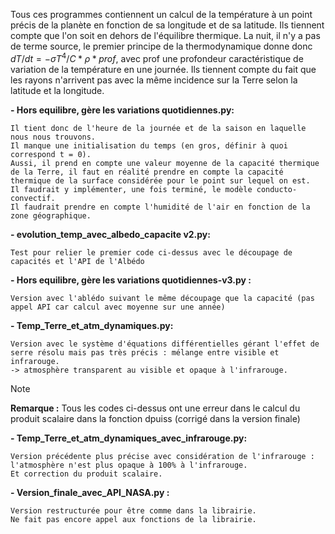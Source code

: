 Tous ces programmes contiennent un calcul de la température à un point précis de la planète en fonction de sa longitude et de sa latitude.
Ils tiennent compte que l'on soit en dehors de l'équilibre thermique. La nuit, il n'y a pas de terme source, le premier principe de la thermodynamique donne donc $dT/dt = -\sigma T^4/C*\rho*prof$, avec prof une profondeur caractéristique de variation de la température en une journée.
Ils tiennent compte du fait que les rayons n'arrivent pas avec la même incidence sur la Terre selon la latitude et la longitude.

**- Hors equilibre, gère les variations quotidiennes.py:**

    Il tient donc de l'heure de la journée et de la saison en laquelle nous nous trouvons.
    Il manque une initialisation du temps (en gros, définir à quoi correspond t = 0).
    Aussi, il prend en compte une valeur moyenne de la capacité thermique de la Terre, il faut en réalité prendre en compte la capacité thermique de la surface considérée pour le point sur lequel on est.
    Il faudrait y implémenter, une fois terminé, le modèle conducto-convectif.
    Il faudrait prendre en compte l'humidité de l'air en fonction de la zone géographique.

**- evolution_temp_avec_albedo_capacite v2.py:**

    Test pour relier le premier code ci-dessus avec le découpage de capacités et l'API de l'Albédo


**- Hors equilibre, gère les variations quotidiennes-v3.py :**

    Version avec l'ablédo suivant le même découpage que la capacité (pas appel API car calcul avec moyenne sur une année)

**- Temp_Terre_et_atm_dynamiques.py:**

    Version avec le système d'équations différentielles gérant l'effet de serre résolu mais pas très précis : mélange entre visible et infrarouge.
    -> atmosphère transparent au visible et opaque à l'infrarouge.
> [!NOTE]
>**Remarque :** Tous les codes ci-dessus ont une erreur dans le calcul du produit scalaire dans la fonction dpuiss (corrigé dans la version finale)

**- Temp_Terre_et_atm_dynamiques_avec_infrarouge.py:**
  
    Version précédente plus précise avec considération de l'infrarouge : l'atmosphère n'est plus opaque à 100% à l'infrarouge.
    Et correction du produit scalaire.

**- Version_finale_avec_API_NASA.py :**

    Version restructurée pour être comme dans la librairie.
    Ne fait pas encore appel aux fonctions de la librairie.
